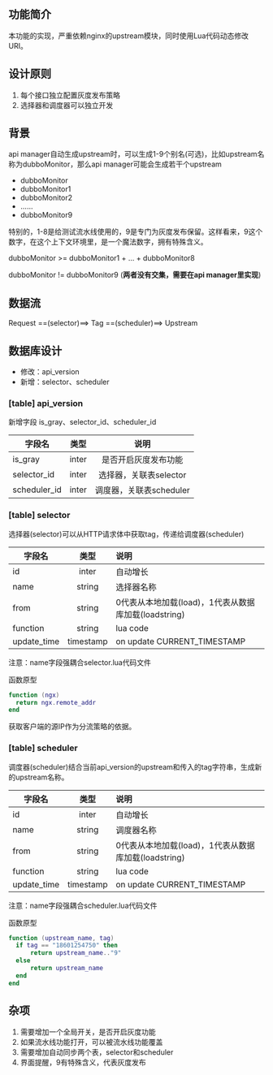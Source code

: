 ## 功能简介
本功能的实现，严重依赖nginx的upstream模块，同时使用Lua代码动态修改URI。

## 设计原则
1. 每个接口独立配置灰度发布策略
2. 选择器和调度器可以独立开发

## 背景
api manager自动生成upstream时，可以生成1-9个别名(可选)，比如upstream名称为dubboMonitor，那么api manager可能会生成若干个upstream

* dubboMonitor
* dubboMonitor1
* dubboMonitor2
* ......
* dubboMonitor9

特别的，1-8是给测试流水线使用的，9是专门为灰度发布保留。这样看来，9这个数字，在这个上下文环境里，是一个魔法数字，拥有特殊含义。


dubboMonitor >= dubboMonitor1 + ... + dubboMonitor8

dubboMonitor != dubboMonitor9 (**两者没有交集，需要在api manager里实现**)

## 数据流

Request  ==(selector)==>  Tag ==(scheduler)==>  Upstream

## 数据库设计
* 修改：api_version
* 新增：selector、scheduler


### [table] api_version
新增字段 is\_gray、selector_id、scheduler_id

| 字段名        | 类型           | 说明  |
| ------------- |:-------------:| :-----:|
| is\_gray | inter | 是否开启灰度发布功能 |
| selector_id | inter | 选择器，关联表selector | 
| scheduler_id | inter | 调度器，关联表scheduler |

### [table] selector
选择器(selector)可以从HTTP请求体中获取tag，传递给调度器(scheduler)

| 字段名        | 类型           | 说明  |
| ------------- |:-------------:| :-----|
| id | inter | 自动增长 |
| name | string | 选择器名称 | 
| from | string | 0代表从本地加载(load)，1代表从数据库加载(loadstring) | 
| function | string | lua code | 
| update_time | timestamp | on update CURRENT_TIMESTAMP |

注意：name字段强耦合selector.lua代码文件

函数原型

```lua
function (ngx)
  return ngx.remote_addr
end
```

获取客户端的源IP作为分流策略的依据。

### [table] scheduler
调度器(scheduler)结合当前api_version的upstream和传入的tag字符串，生成新的upstream名称。

| 字段名        | 类型           | 说明  |
| ------------- |:-------------:| :-----|
| id | inter | 自动增长 |
| name | string | 调度器名称 | 
| from | string | 0代表从本地加载(load)，1代表从数据库加载(loadstring) | 
| function | string | lua code |
| update_time | timestamp | on update CURRENT_TIMESTAMP |

注意：name字段强耦合scheduler.lua代码文件

函数原型

```lua
function (upstream_name, tag)
  if tag == "18601254750" then
      return upstream_name.."9"
  else
      return upstream_name
  end 
end
```

## 杂项
1. 需要增加一个全局开关，是否开启灰度功能
2. 如果流水线功能打开，可以被流水线功能覆盖
3. 需要增加自动同步两个表，selector和scheduler
4. 界面提醒，9有特殊含义，代表灰度发布

